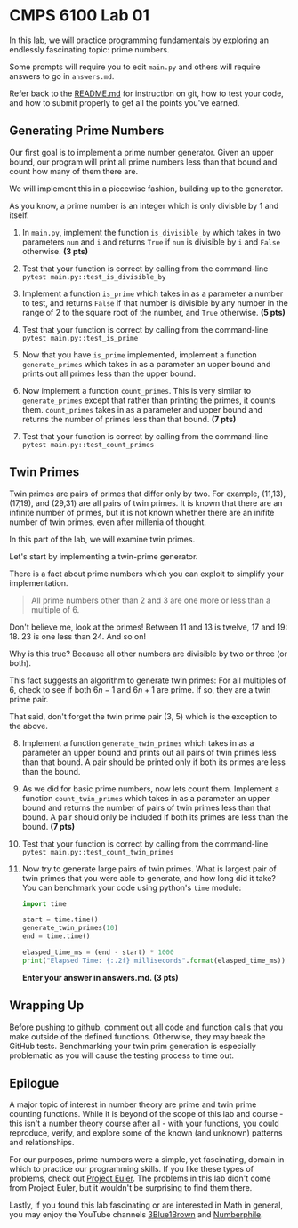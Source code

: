 # CMPS 6100  Lab 01

In this lab, we will practice programming fundamentals by exploring an 
endlessly fascinating topic: prime numbers.

Some prompts will require you to edit `main.py` and others will require answers to go in `answers.md`.

Refer back to the [README.md](README.md) for instruction on git, how to test your code, and how to submit properly to get all the points you've earned.

## Generating Prime Numbers

Our first goal is to implement a prime number generator. Given an upper bound, our program will print all prime numbers less than that bound and count how many of them there are.

We will implement this in a piecewise fashion, building up to the generator.

As you know, a prime number is an integer which is only divisble by 1 and itself. 

1. In `main.py`, implement the function `is_divisible_by` which takes in two parameters `num` and `i` and returns `True` if `num` is divisible by `i` and `False` otherwise. **(3 pts)**

2. Test that your function is correct by calling from the command-line `pytest main.py::test_is_divisible_by`

3. Implement a function `is_prime` which takes in as a parameter a number to test, and returns `False` if that number is divisible by any number in the range of 2 to the square root of the number, and `True` otherwise. **(5 pts)**

4. Test that your function is correct by calling from the command-line `pytest main.py::test_is_prime`

5. Now that you have `is_prime` implemented, implement a function `generate_primes` which takes in as a parameter an upper bound and prints out all primes less than the upper bound.

6. Now implement a function `count_primes`. This is very similar to `generate_primes` except that rather than printing the primes, it counts them. `count_primes` takes in as a parameter and upper bound and returns the number of primes less than that bound. **(7 pts)**

7. Test that your function is correct by calling from the command-line `pytest main.py::test_count_primes`

## Twin Primes

Twin primes are pairs of primes that differ only by two. For example, (11,13), (17,19), and (29,31) are all pairs of twin primes. It is known that there are an infinite number of primes, but it is not known whether there are an inifite number of twin primes, even after millenia of thought.

In this part of the lab, we will examine twin primes.

Let's start by implementing a twin-prime generator.

There is a fact about prime numbers which you can exploit to simplify your implementation.

> All prime numbers other than 2 and 3 are one more or less than a multiple of 6.

Don't believe me, look at the primes! Between 11 and 13 is twelve, 17 and 19: 18. 23 is one less than 24. And so on!

Why is this true? Because all other numbers are divisible by two or three (or both).

This fact suggests an algorithm to generate twin primes: For all multiples of $6$, check to see if both $6n-1$ and $6n+1$ are prime. If so, they are a twin prime pair.

That said, don't forget the twin prime pair (3, 5) which is the exception to the above.

8. Implement a function `generate_twin_primes` which takes in as a parameter an upper bound and prints out all pairs of twin primes less than that bound. A pair should be printed only if both its primes are less than the bound.

9. As we did for basic prime numbers, now lets count them. Implement a function `count_twin_primes` which takes in as a parameter an upper bound and returns the number of pairs of twin primes less than that bound. A pair should only be included if both its primes are less than the bound. **(7 pts)**

10. Test that your function is correct by calling from the command-line `pytest main.py::test_count_twin_primes`

11. Now try to generate large pairs of twin primes. What is largest pair of twin primes that you were able to generate, and how long did it take? You can benchmark your code using python's `time` module:
    ```python
    import time
    
    start = time.time()
    generate_twin_primes(10)
    end = time.time()

    elasped_time_ms = (end - start) * 1000
    print("Elapsed Time: {:.2f} milliseconds".format(elasped_time_ms))
    ```
    **Enter your answer in answers.md. (3 pts)**

## Wrapping Up

Before pushing to github, comment out all code and function calls that you make outside of the defined functions. Otherwise, they may break the GitHub tests. Benchmarking your twin prim generation is especially problematic as you will cause the testing process to time out.

## Epilogue

A major topic of interest in number theory are prime and twin prime counting functions. While it is beyond of the scope of this lab and course - this isn't a number theory course after all - with your functions, you could reproduce, verify, and explore some of the known (and unknown) patterns and relationships.

For our purposes, prime numbers were a simple, yet fascinating, domain in which to practice our programming skills. If you like these types of problems, check out [Project Euler](https://projecteuler.net/). The problems in this lab didn't come from Project Euler, but it wouldn't be surprising to find them there.

Lastly, if you found this lab fascinating or are interested in Math in general, you may enjoy the YouTube channels [3Blue1Brown](https://www.youtube.com/@3blue1brown) and [Numberphile](https://www.youtube.com/@numberphile).